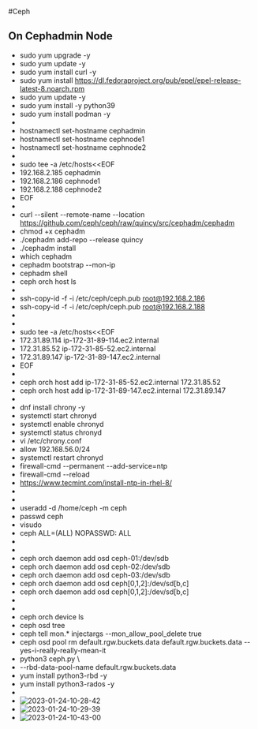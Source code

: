 #Ceph

## On Cephadmin Node

- sudo yum upgrade -y
- sudo yum update -y
- sudo yum install curl -y
- sudo yum install https://dl.fedoraproject.org/pub/epel/epel-release-latest-8.noarch.rpm
- sudo yum update -y
- sudo yum install -y python39
- sudo yum install podman -y
- 
- hostnamectl set-hostname cephadmin
- hostnamectl set-hostname cephnode1
- hostnamectl set-hostname cephnode2
- 
- sudo tee -a /etc/hosts<<EOF
- 192.168.2.185    cephadmin
- 192.168.2.186    cephnode1
- 192.168.2.188    cephnode2
- EOF
- 
- curl --silent --remote-name --location https://github.com/ceph/ceph/raw/quincy/src/cephadm/cephadm
- chmod +x cephadm
- ./cephadm add-repo --release quincy
- ./cephadm install
- which cephadm
- cephadm bootstrap --mon-ip <ip>
- cephadm shell
- ceph orch host ls
- 
- ssh-copy-id -f -i /etc/ceph/ceph.pub root@192.168.2.186
- ssh-copy-id -f -i /etc/ceph/ceph.pub root@192.168.2.188
- 
- 
- sudo tee -a /etc/hosts<<EOF
- 172.31.89.114   ip-172-31-89-114.ec2.internal    
- 172.31.85.52    ip-172-31-85-52.ec2.internal
- 172.31.89.147   ip-172-31-89-147.ec2.internal
- EOF
- 
- ceph orch host add ip-172-31-85-52.ec2.internal 172.31.85.52
- ceph orch host add ip-172-31-89-147.ec2.internal 172.31.89.147
- 
- dnf install chrony -y
- systemctl start chronyd
- systemctl enable chronyd
- systemctl status chronyd
- vi /etc/chrony.conf
- allow 192.168.56.0/24
- systemctl restart chronyd
- firewall-cmd --permanent --add-service=ntp
- firewall-cmd --reload
- https://www.tecmint.com/install-ntp-in-rhel-8/
- 
- 
- useradd -d /home/ceph -m ceph
- passwd ceph
- visudo
- ceph    ALL=(ALL)       NOPASSWD: ALL
- 
- 
- ceph orch daemon add osd ceph-01:/dev/sdb
- ceph orch daemon add osd ceph-02:/dev/sdb
- ceph orch daemon add osd ceph-03:/dev/sdb
- ceph orch daemon add osd ceph[0,1,2]:/dev/sd[b,c]
- ceph orch daemon add osd ceph[0,1,2]:/dev/sd[b,c]
- 
- 
- ceph orch device ls 
- ceph osd tree
- ceph tell mon.* injectargs --mon_allow_pool_delete true
- ceph osd pool rm default.rgw.buckets.data default.rgw.buckets.data --yes-i-really-really-mean-it
- python3 ceph.py \
- --rbd-data-pool-name default.rgw.buckets.data
- yum install python3-rbd -y
- yum install python3-rados -y
- 
- ![2023-01-24-10-28-42](https://user-images.githubusercontent.com/60940642/214216954-81f099f5-a49e-43c7-8a36-8d98841e31e1.png)
- ![2023-01-24-10-29-39](https://user-images.githubusercontent.com/60940642/214216958-66ef0a62-db66-4239-8339-f78222c44eb9.png)
- ![2023-01-24-10-43-00](https://user-images.githubusercontent.com/60940642/214216961-6a7610db-d698-4f53-91a0-686f7c2e4f47.png)

